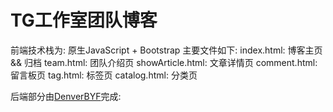 # TG工作室团队博客
前端技术栈为: 原生JavaScript + Bootstrap
主要文件如下:
index.html: 博客主页 && 归档
team.html: 团队介绍页
showArticle.html: 文章详情页
comment.html: 留言板页
tag.html: 标签页
catalog.html: 分类页

后端部分由[DenverBYF](https://github.com/DenverBYF)完成:




